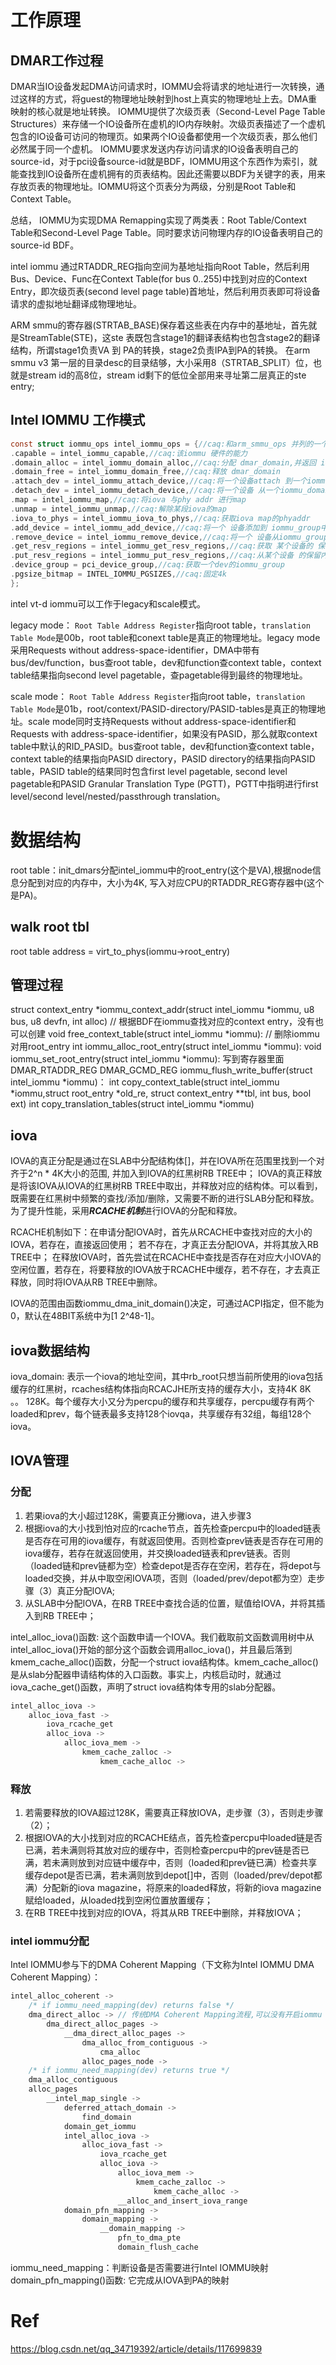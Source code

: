 # 工作原理

## DMAR工作过程

DMAR当IO设备发起DMA访问请求时，IOMMU会将请求的地址进行一次转换，通过这样的方式，将guest的物理地址映射到host上真实的物理地址上去。DMA重映射的核心就是地址转换。
IOMMU提供了次级页表（Second-Level Page Table Structures）来存储一个IO设备所在虚机的IO内存映射。次级页表描述了一个虚机包含的IO设备可访问的物理页。如果两个IO设备都使用一个次级页表，那么他们必然属于同一个虚机。
IOMMU要求发送内存访问请求的IO设备表明自己的source-id，对于pci设备source-id就是BDF，IOMMU用这个东西作为索引，就能查找到IO设备所在虚机拥有的页表结构。因此还需要以BDF为关键字的表，用来存放页表的物理地址。IOMMU将这个页表分为两级，分别是Root Table和Context Table。

总结， IOMMU为实现DMA Remapping实现了两类表：Root Table/Context Table和Second-Level Page Table。同时要求访问物理内存的IO设备表明自己的source-id BDF。

intel iommu 通过RTADDR_REG指向空间为基地址指向Root Table，然后利用Bus、Device、Func在Context Table(for bus 0..255)中找到对应的Context Entry，即次级页表(second level page table)首地址，然后利用页表即可将设备请求的虚拟地址翻译成物理地址。

ARM smmu的寄存器(STRTAB_BASE)保存着这些表在内存中的基地址，首先就是StreamTable(STE)，这ste 表既包含stage1的翻译表结构也包含stage2的翻译结构，所谓stage1负责VA 到 PA的转换，stage2负责IPA到PA的转换。
在arm smmu v3 第一层的目录desc的目录结够，大小采用8（STRTAB_SPLIT）位，也就是stream id的高8位，stream id剩下的低位全部用来寻址第二层真正的ste entry;


## Intel IOMMU 工作模式

```C
const struct iommu_ops intel_iommu_ops = {//caq:和arm_smmu_ops 并列的一个iommu_ops实例
.capable = intel_iommu_capable,//caq:该iommu 硬件的能力
.domain_alloc = intel_iommu_domain_alloc,//caq:分配 dmar_domain,并返回 iommu_domain
.domain_free = intel_iommu_domain_free,//caq:释放 dmar_domain
.attach_dev = intel_iommu_attach_device,//caq:将一个设备attach 到一个iommu_domain
.detach_dev = intel_iommu_detach_device,//caq:将一个设备 从一个iommu_domain 进行detach 掉
.map = intel_iommu_map,//caq:将iova 与phy addr 进行map
.unmap = intel_iommu_unmap,//caq:解除某段iova的map
.iova_to_phys = intel_iommu_iova_to_phys,//caq:获取iova map的phyaddr
.add_device = intel_iommu_add_device,//caq:将一个 设备添加到 iommu_group中
.remove_device = intel_iommu_remove_device,//caq:将一个 设备从iommu_group中 移除
.get_resv_regions = intel_iommu_get_resv_regions,//caq:获取 某个设备的 保存内存区域
.put_resv_regions = intel_iommu_put_resv_regions,//caq:从某个设备 的保留内存区域摘除
.device_group = pci_device_group,//caq:获取一个dev的iommu_group
.pgsize_bitmap = INTEL_IOMMU_PGSIZES,//caq:固定4k
};
```

intel vt-d iommu可以工作于legacy和scale模式。

legacy mode： `Root Table Address Register`指向root table，`translation Table Mode`是00b，root table和conext table是真正的物理地址。legacy mode采用Requests without address-space-identifier，DMA中带有bus/dev/function，bus查root table，dev和function查context table，context table结果指向second level pagetable，查pagetable得到最终的物理地址。

scale mode： `Root Table Address Register`指向root table，`translation Table Mode`是01b，root/context/PASID-directory/PASID-tables是真正的物理地址。scale mode同时支持Requests without address-space-identifier和Requests with address-space-identifier，如果没有PASID，那么就取context table中默认的RID_PASID。bus查root table，dev和function查context table，context table的结果指向PASID directory，PASID directory的结果指向PASID table，PASID table的结果同时包含first level pagetable, second level pagetable和PASID Granular Translation Type (PGTT)，PGTT中指明进行first level/second level/nested/passthrough translation。

# 数据结构

root table：init_dmars分配intel_iommu中的root_entry(这个是VA),根据node信息分配到对应的内存中，大小为4K, 写入对应CPU的RTADDR_REG寄存器中(这个是PA)。

## walk root tbl

root table address = virt_to_phys(iommu->root_entry)




## 管理过程

struct context_entry *iommu_context_addr(struct intel_iommu *iommu, u8 bus, u8 devfn, int alloc) // 根据BDF在iommu查找对应的context entry，没有也可以创建
void free_context_table(struct intel_iommu *iommu): // 删除iommu对用root_entry
int iommu_alloc_root_entry(struct intel_iommu *iommu):
void iommu_set_root_entry(struct intel_iommu *iommu): 写到寄存器里面 DMAR_RTADDR_REG   DMAR_GCMD_REG
iommu_flush_write_buffer(struct intel_iommu *iommu)：
int copy_context_table(struct intel_iommu *iommu,struct root_entry *old_re, struct context_entry **tbl, int bus, bool ext)
int copy_translation_tables(struct intel_iommu *iommu)


## iova

IOVA的真正分配是通过在SLAB中分配结构体[]，并在IOVA所在范围里找到一个对齐于2^n * 4K大小的范围, 并加入到IOVA的红黑树RB TREE中； IOVA的真正释放是将该IOVA从IOVA的红黑树RB TREE中取出，并释放对应的结构体。可以看到，既需要在红黑树中频繁的查找/添加/删除，又需要不断的进行SLAB分配和释放。为了提升性能，采用***RCACHE机制***进行IOVA的分配和释放。

RCACHE机制如下：在申请分配IOVA时，首先从RCACHE中查找对应的大小的IOVA，若存在，直接返回使用； 若不存在，才真正去分配IOVA，并将其放入RB TREE中； 在释放IOVA时，首先尝试在RCACHE中查找是否存在对应大小IOVA的空闲位置，若存在，将要释放的IOVA放于RCACHE中缓存，若不存在，才去真正释放，同时将IOVA从RB TREE中删除。

IOVA的范围由函数iommu_dma_init_domain()决定，可通过ACPI指定，但不能为0，默认在48BIT系统中为[1 2^48-1]。

## iova数据结构

iova_domain: 表示一个iova的地址空间，其中rb_root只想当前所使用的iova包括缓存的红黑树，rcaches结构体指向RCACJHE所支持的缓存大小，支持4K 8K 。。 128K。每个缓存大小又分为percpu的缓存和共享缓存，percpu缓存有两个loaded和prev，每个链表最多支持128个iovqa，共享缓存有32组，每组128个iova。


## IOVA管理


### 分配
1. 若果iova的大小超过128K，需要真正分撇iova，进入步骤3
2. 根据iova的大小找到怕对应的rcache节点，首先检查percpu中的loaded链表是否存在可用的iova缓存，有就返回使用。否则检查prev链表是否存在可用的iova缓存，若存在就返回使用，并交换loaded链表和prev链表。否则（loaded链和prev链都为空）检查depot是否存在空闲，若存在，将depot与loaded交换，并从中取空闲IOVA项，否则（loaded/prev/depot都为空）走步骤（3）真正分配IOVA;
3. 从SLAB中分配IOVA，在RB TREE中查找合适的位置，赋值给IOVA，并将其插入到RB TREE中；


intel_alloc_iova()函数: 这个函数申请一个IOVA。我们截取前文函数调用树中从intel_alloc_iova()开始的部分这个函数会调用alloc_iova()，并且最后落到kmem_cache_alloc()函数，分配一个struct iova结构体。kmem_cache_alloc()是从slab分配器申请结构体的入口函数。事实上，内核启动时，就通过iova_cache_get()函数，声明了struct iova结构体专用的slab分配器。

```C
intel_alloc_iova ->
	alloc_iova_fast ->
		iova_rcache_get
		alloc_iova ->
			alloc_iova_mem ->
				kmem_cache_zalloc ->
					kmem_cache_alloc ->
```

### 释放
1. 若需要释放的IOVA超过128K，需要真正释放IOVA，走步骤（3），否则走步骤（2）；
2. 根据IOVA的大小找到对应的RCACHE结点，首先检查percpu中loaded链是否已满，若未满则将其放对应的缓存中，否则检查percpu中的prev链是否已满，若未满则放到对应链中缓存中，否则（loaded和prev链已满）检查共享缓存depot是否已满，若未满则放到depot[]中，否则（loaded/prev/depot都满）分配新的iova magazine，将原来的loaded释放，将新的iova magazine赋给loaded，从loaded找到空闲位置放置缓存；
3. 在RB TREE中找到对应的IOVA，将其从RB TREE中删除，并释放IOVA；


### intel iommu分配

Intel IOMMU参与下的DMA Coherent Mapping（下文称为Intel IOMMU DMA Coherent Mapping）：
```C
intel_alloc_coherent ->
	/* if iommu_need_mapping(dev) returns false */
	dma_direct_alloc -> // 传统DMA Coherent Mapping流程,可以没有开启iommu
		dma_direct_alloc_pages ->
			__dma_direct_alloc_pages ->
				dma_alloc_from_contiguous ->
					cma_alloc
				alloc_pages_node ->
	/* if iommu_need_mapping(dev) returns true */
	dma_alloc_contiguous
	alloc_pages
		__intel_map_single ->
			deferred_attach_domain ->
				find_domain
			domain_get_iommu
			intel_alloc_iova ->
				alloc_iova_fast ->
					iova_rcache_get
					alloc_iova ->
						alloc_iova_mem ->
							kmem_cache_zalloc ->
								kmem_cache_alloc ->
						__alloc_and_insert_iova_range
			domain_pfn_mapping ->
				domain_mapping ->
					__domain_mapping ->
						pfn_to_dma_pte
						domain_flush_cache

```

iommu_need_mapping：判断设备是否需要进行Intel IOMMU映射
domain_pfn_mapping()函数: 它完成从IOVA到PA的映射



# Ref

https://blog.csdn.net/qq_34719392/article/details/117699839
